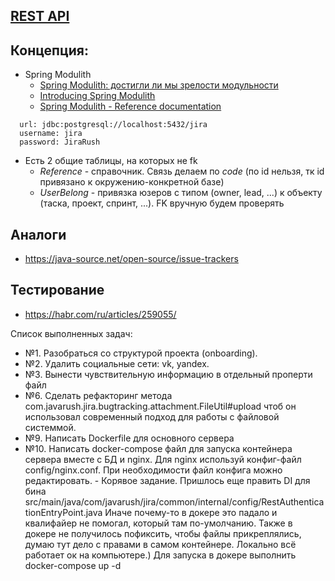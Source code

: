 ## [REST API](http://localhost:8080/doc)

## Концепция:

- Spring Modulith
    - [Spring Modulith: достигли ли мы зрелости модульности](https://habr.com/ru/post/701984/)
    - [Introducing Spring Modulith](https://spring.io/blog/2022/10/21/introducing-spring-modulith)
    - [Spring Modulith - Reference documentation](https://docs.spring.io/spring-modulith/docs/current-SNAPSHOT/reference/html/)

```
  url: jdbc:postgresql://localhost:5432/jira
  username: jira
  password: JiraRush
```

- Есть 2 общие таблицы, на которых не fk
    - _Reference_ - справочник. Связь делаем по _code_ (по id нельзя, тк id привязано к окружению-конкретной базе)
    - _UserBelong_ - привязка юзеров с типом (owner, lead, ...) к объекту (таска, проект, спринт, ...). FK вручную будем
      проверять

## Аналоги

- https://java-source.net/open-source/issue-trackers

## Тестирование

- https://habr.com/ru/articles/259055/

Список выполненных задач:
- №1. Разобраться со структурой проекта (onboarding).
- №2. Удалить социальные сети: vk, yandex.
- №3. Вынести чувствительную информацию в отдельный проперти файл
- №6. Сделать рефакторинг метода com.javarush.jira.bugtracking.attachment.FileUtil#upload чтоб он использовал современный подход для работы с файловой системмой.
- №9. Написать Dockerfile для основного сервера
- №10. Написать docker-compose файл для запуска контейнера сервера вместе с БД и nginx. Для nginx используй конфиг-файл config/nginx.conf. При необходимости файл конфига можно редактировать. - Корявое задание. Пришлось еще править DI для бина src/main/java/com/javarush/jira/common/internal/config/RestAuthenticationEntryPoint.java Иначе почему-то в докере это падало и квалифайер не помогал, который там по-умолчанию.
Также в докере не получилось пофиксить, чтобы файлы прикреплялись, думаю тут дело с правами в самом контейнере. Локально всё работает ок на компьютере.)
Для запуска в докере выполнить docker-compose up -d
